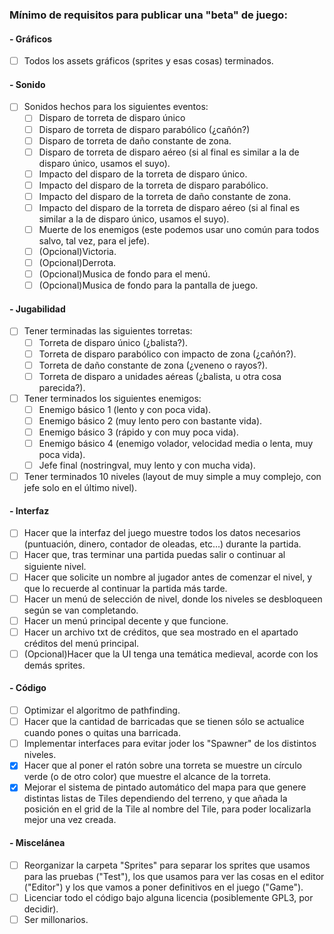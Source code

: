 ### Mínimo de requisitos para publicar una "beta" de juego:
#### - Gráficos
- [ ] Todos los assets gráficos (sprites y esas cosas) terminados.

#### - Sonido
- [ ] Sonidos hechos para los siguientes eventos:
    - [ ] Disparo de torreta de disparo único
    - [ ] Disparo de torreta de disparo parabólico (¿cañón?)
    - [ ] Disparo de torreta de daño constante de zona.
    - [ ] Disparo de torreta de disparo aéreo (si al final es similar a la de disparo único, usamos el suyo).
    - [ ] Impacto del disparo de la torreta de disparo único.
    - [ ] Impacto del disparo de la torreta de disparo parabólico.
    - [ ] Impacto del disparo de la torreta de daño constante de zona.
    - [ ] Impacto del disparo de la torreta de disparo aéreo (si al final es similar a la de disparo único, usamos el suyo).
    - [ ] Muerte de los enemigos (este podemos usar uno común para todos salvo, tal vez, para el jefe).
    - [ ] \(Opcional)Victoria.
    - [ ] \(Opcional)Derrota.
    - [ ] \(Opcional)Musica de fondo para el menú.
    - [ ] \(Opcional)Musica de fondo para la pantalla de juego.

#### - Jugabilidad
- [ ] Tener terminadas las siguientes torretas:
    - [ ] Torreta de disparo único (¿balista?).
    - [ ] Torreta de disparo parabólico con impacto de zona (¿cañón?).
    - [ ] Torreta de daño constante de zona (¿veneno o rayos?).
    - [ ] Torreta de disparo a unidades aéreas (¿balista, u otra cosa parecida?).
- [ ] Tener terminados los siguientes enemigos:
    - [ ] Enemigo básico 1 (lento y con poca vida).
    - [ ] Enemigo básico 2 (muy lento pero con bastante vida).
    - [ ] Enemigo básico 3 (rápido y con muy poca vida).
    - [ ] Enemigo básico 4 (enemigo volador, velocidad media o lenta, muy poca vida).
    - [ ] Jefe final (nostringval, muy lento y con mucha vida).
- [ ] Tener terminados 10 niveles (layout de muy simple a muy complejo, con jefe solo en el último nivel).

#### - Interfaz
- [ ] Hacer que la interfaz del juego muestre todos los datos necesarios (puntuación, dinero, contador de oleadas, etc...) durante la partida.
- [ ] Hacer que, tras terminar una partida puedas salir o continuar al siguiente nivel.
- [ ] Hacer que solicite un nombre al jugador antes de comenzar el nivel, y que lo recuerde al continuar la partida más tarde.
- [ ] Hacer un menú de selección de nivel, donde los niveles se desbloqueen según se van completando.
- [ ] Hacer un menú principal decente y que funcione.
- [ ] Hacer un archivo txt de créditos, que sea mostrado en el apartado créditos del menú principal.
- [ ] \(Opcional)Hacer que la UI tenga una temática medieval, acorde con los demás sprites.

#### - Código
- [ ] Optimizar el algoritmo de pathfinding.
- [ ] Hacer que la cantidad de barricadas que se tienen sólo se actualice cuando pones o quitas una barricada.
- [ ] Implementar interfaces para evitar joder los "Spawner" de los distintos niveles.
- [x] Hacer que al poner el ratón sobre una torreta se muestre un círculo verde (o de otro color) que muestre el alcance de la torreta.
- [x] Mejorar el sistema de pintado automático del mapa para que genere distintas listas de Tiles dependiendo del terreno, y que añada la posición en el grid de la Tile al nombre del Tile, para poder localizarla mejor una vez creada.

#### - Miscelánea
- [ ] Reorganizar la carpeta "Sprites" para separar los sprites que usamos para las pruebas ("Test"), los que usamos para ver las cosas en el editor ("Editor") y los que vamos a poner definitivos en el juego ("Game").
- [ ] Licenciar todo el código bajo alguna licencia (posiblemente GPL3, por decidir).
- [ ] Ser millonarios.
